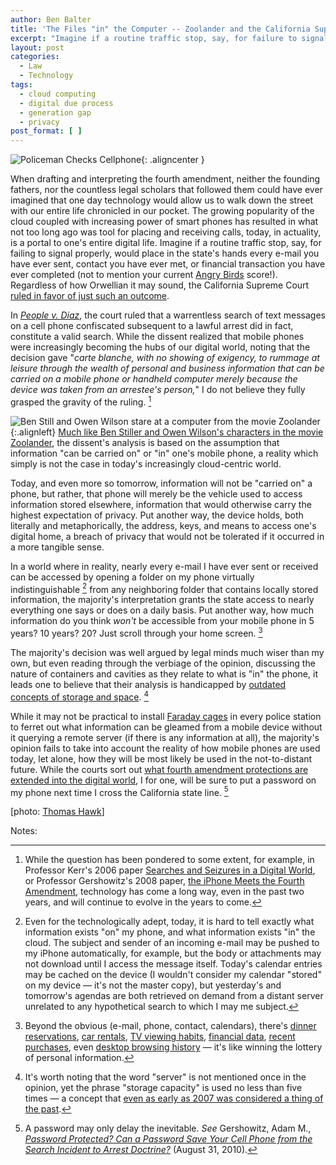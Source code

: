 ```yaml
---
author: Ben Balter
title: 'The Files "in" the Computer -- Zoolander and the California Supreme Court'
excerpt: "Imagine if a routine traffic stop, say, for failure to signal or wear a seat belt would place in the state's hands every e-mail you've ever sent, contact your ever met, or financial transaction your ever completed. The California Supreme Court ruled in favor of just that."
layout: post
categories:
  - Law
  - Technology
tags:
  - cloud computing
  - digital due process
  - generation gap
  - privacy
post_format: [ ]
---
```


![Policeman Checks Cellphone][1]{: .aligncenter }

When drafting and interpreting the fourth amendment, neither the founding fathers, nor the countless legal scholars that followed them could have ever imagined that one day technology would allow us to walk down the street with our entire life chronicled in our pocket. The growing popularity of the cloud coupled with increasing power of smart phones has resulted in what not too long ago was tool for placing and receiving calls, today, in actuality, is a portal to one's entire digital life. Imagine if a routine traffic stop, say, for failing to signal properly, would place in the state's hands every e-mail you have ever sent, contact you have ever met, or financial transaction you have ever completed (not to mention your current [Angry Birds][2] score!). Regardless of how Orwellian it may sound, the California Supreme Court [ruled in favor of just such an outcome][3].

In *[People v. Diaz][4]*, the court ruled that a warrentless search of text messages on a cell phone confiscated subsequent to a lawful arrest did in fact, constitute a valid search. While the dissent realized that mobile phones were increasingly becoming the hubs of our digital world, noting that the decision gave "*carte blanche, with no showing of exigency, to rummage at leisure through the wealth of personal and business information that can be carried on a mobile phone or handheld computer merely because the device was taken from an arrestee's person,*" I do not believe they fully grasped the gravity of the ruling. [^1]

![Ben Still and Owen Wilson stare at a computer from the movie Zoolander][6]{:.alignleft} [Much like Ben Stiller and Owen Wilson's characters in the movie Zoolander][7], the dissent's analysis is based on the assumption that information  "can be carried on" or "in" one's mobile phone, a reality which simply is not the case in today's increasingly cloud-centric world.

Today, and even more so tomorrow, information will not be "carried on" a phone, but rather, that phone will merely be the vehicle used to access information stored elsewhere, information that would otherwise carry the highest expectation of privacy. Put another way, the device holds, both literally and metaphorically, the address, keys, and means to access one's digital home, a breach of privacy that would not be tolerated if it occurred in a more tangible sense.

In a world where in reality, nearly every e-mail I have ever sent or received can be accessed by opening a folder on my phone virtually indistinguishable [^2] from any neighboring folder that contains locally stored information, the majority's interpretation grants the state access to nearly everything  one says or does on a daily basis. Put another way, how much information do you think *won't* be accessible from your mobile phone in 5 years? 10 years? 20? Just scroll through your home screen. [^3]

The majority's decision was well argued by legal minds much wiser than my own, but even reading through the verbiage of the opinion, discussing the nature of containers and cavities as they relate to what is "in" the phone, it leads one to believe that their analysis is handicapped by [outdated concepts of storage and space][10]. [^4]

While it may not be practical to install [Faraday cages][12] in every police station to ferret out what information can be gleamed from a mobile device without it querying a remote server (if there is any information at all), the majority's opinion fails to take into account the reality of how mobile phones are used today, let alone, how they will be most likely be used in the not-to-distant future. While the courts sort out [what fourth amendment protections are extended into the digital world][13], I for one, will be sure to put a password on my phone next time I cross the California state line. [^5]

\[photo: [Thomas Hawk][15]\]

Notes:

[^1]: While the question has been pondered to some extent, for example, in Professor Kerr's 2006 paper [Searches and Seizures in a Digital World][16], or Professor Gershowitz's 2008 paper, [the iPhone Meets the Fourth Amendment][17], technology has come a long way, even in the past two years, and will continue to evolve in the years to come.
[^2]: Even for the technologically adept, today, it is hard to tell exactly what information exists "on" my phone, and what information exists "in" the cloud. The subject and sender of an incoming e-mail may be pushed to my iPhone automatically, for example, but the body or attachments may not download until I access the message itself. Today's calendar entries may be cached on the device (I wouldn't consider my calendar "stored" on my device — it's not the master copy), but yesterday's and tomorrow's agendas are both retrieved on demand from a distant server unrelated to any hypothetical search to which I may me subject.
[^3]: Beyond the obvious (e-mail, phone, contact, calendars), there's [dinner reservations][20], [car rentals][21], [TV viewing habits][22], [financial data][23], [recent purchases][24], even [desktop browsing history][25] — it's like winning the lottery of personal information.
[^4]: It's worth noting that the word "server" is not mentioned once in the opinion, yet the phrase "storage capacity" is used no less than five times — a concept that [even as early as 2007 was considered a thing of the past][27].
[^5]: A password may only delay the inevitable. *See* Gershowitz, Adam M., [*Password Protected? Can a Password Save Your Cell Phone from the Search Incident to Arrest Doctrine?*][29] (August 31, 2010).

[1]: http://ben.balter.com/wp-content/uploads/2011/01/policeman.jpg "Policeman Checks Cellphone"
[2]: http://en.wikipedia.org/wiki/Angry_Birds
[3]: http://arstechnica.com/tech-policy/news/2011/01/warrantless-cell-phone-search-gets-a-green-light-in-california.ars?comments=1#comments-bar
[4]: http://en.wikipedia.org/wiki/People_v._Diaz
[6]: http://ben.balter.com/wp-content/uploads/2011/01/zoolander-300x188.jpg
[7]: http://www.youtube.com/watch?v=_m_PncKuDao&feature=related#t=1m16s
[10]: http://movieclips.com/sgNVB-zoolander-movie-computer-experts/
[12]: http://en.wikipedia.org/wiki/Faraday_cage
[13]: http://ben.balter.com/2010/12/20/late-night-infomercials/
[15]: http://www.flickr.com/photos/thomashawk/61076493/
[16]: http://papers.ssrn.com/sol3/papers.cfm?abstract_id=697541
[17]: http://papers.ssrn.com/sol3/papers.cfm?abstract_id=1084503
[20]: http://itunes.apple.com/us/app/opentable/id296581815?mt=8
[21]: http://www.zipcar.com/iphone/
[22]: http://www.engadget.com/2010/11/15/comcast-xfinity-remote-app-for-iphone-ipad-launches-video-stre/
[23]: http://www.mint.com/features/iphone/
[24]: http://www.amazon.com/gp/feature.html?ie=UTF8&docId=1000291661
[25]: http://www.mozilla.com/en-US/mobile/home/
[27]: http://mashable.com/2007/05/14/yahoo-mail-unlimited/
[29]: http://ssrn.com/abstract=1669403

